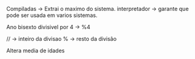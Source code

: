 Compiladas -> Extrai o maximo do sistema.
interpretador -> garante que pode ser usada em varios sistemas.

Ano bisexto divisivel por 4 -> %4

// -> inteiro da divisao
% -> resto da divisão

Altera media de idades